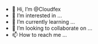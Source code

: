 - 👋 Hi, I’m @Cloudfex
- 👀 I’m interested in ...
- 🌱 I’m currently learning ...
- 💞️ I’m looking to collaborate on ...
- 📫 How to reach me ...

<!---
Cloudfex/Cloudfex is a ✨ special ✨ repository because its `README.md` (this file) appears on your GitHub profile.
You can click the Preview link to take a look at your changes.
--->
